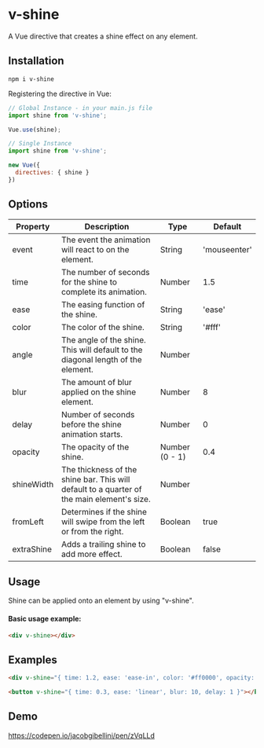 # v-shine
A Vue directive that creates a shine effect on any element.

## Installation
```
npm i v-shine
```

Registering the directive in Vue:
```javascript
// Global Instance - in your main.js file
import shine from 'v-shine';

Vue.use(shine);
```
```javascript
// Single Instance
import shine from 'v-shine';

new Vue({
  directives: { shine }
})
```

## Options

|  Property |  Description | Type  | Default  |
|-----------|--------------|-------|----------|
| event  | The event the animation will react to on the element.  | String  | 'mouseenter'  |
| time  | The number of seconds for the shine to complete its animation.  | Number  | 1.5  |
|  ease |  The easing function of the shine. | String  |  'ease' |
| color  |  The color of the shine. | String  |  '#fff' |
| angle  |  The angle of the shine. This will default to the diagonal length of the element. | Number  |   |
| blur  |  The amount of blur applied on the shine element. | Number  |  8 |
| delay  |  Number of seconds before the shine animation starts. | Number  |  0 |
| opacity  |  The opacity of the shine. | Number (0 - 1)  |  0.4 |
| shineWidth  |  The thickness of the shine bar. This will default to a quarter of the main element's size. | Number  |   |
| fromLeft  |  Determines if the shine will swipe from the left or from the right. | Boolean  |  true |
| extraShine  |  Adds a trailing shine to add more effect. | Boolean  |  false |

## Usage
Shine can be applied onto an element by using "v-shine".

#### Basic usage example:

```html
<div v-shine></div>
```

## Examples
```html
<div v-shine="{ time: 1.2, ease: 'ease-in', color: '#ff0000', opacity: 0.5, fromLeft: false, extraShine: true }"></div>
```

```html
<button v-shine="{ time: 0.3, ease: 'linear', blur: 10, delay: 1 }"></button>
```
## Demo
https://codepen.io/jacobgibellini/pen/zVqLLd
